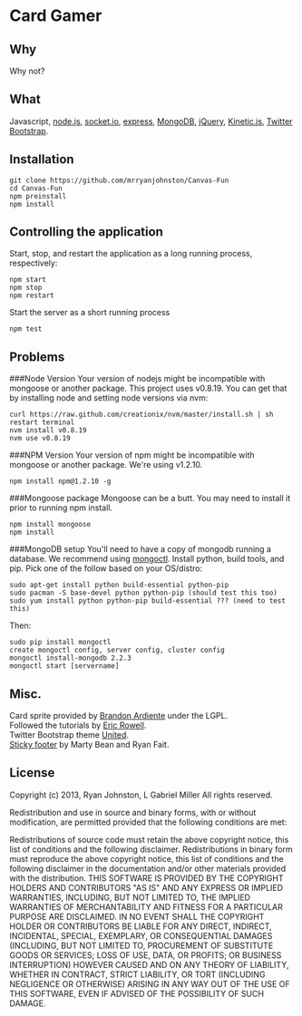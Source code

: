 # Card Gamer
## Why
Why not?
## What
Javascript, [node.js](http://www.nodejs.org),
[socket.io](http://www.socket.io),
[express](http://www.expressjs.com),
[MongoDB](http://www.mongodb.org),
[jQuery](http://jquery.com/), 
[Kinetic.js](http://www.kineticjs.com/),
[Twitter Bootstrap](http://twitter.github.io/bootstrap).

## Installation

    git clone https://github.com/mrryanjohnston/Canvas-Fun
    cd Canvas-Fun
    npm preinstall
    npm install

## Controlling the application

Start, stop, and restart the application as a long running process, respectively:

    npm start
    npm stop
    npm restart

Start the server as a short running process

    npm test

## Problems
###Node Version
Your version of nodejs might be incompatible with mongoose or another package. This project uses v0.8.19. You can get that by installing node and setting node versions via nvm:

    curl https://raw.github.com/creationix/nvm/master/install.sh | sh
    restart terminal
    nvm install v0.8.19
    nvm use v0.8.19

###NPM Version
Your version of npm might be incompatible with mongoose or another package. We're using v1.2.10.

    npm install npm@1.2.10 -g
    
###Mongoose package
Mongoose can be a butt. You may need to install it prior to running npm install.

    npm install mongoose
    npm install
    
###MongoDB setup
You'll need to have a copy of mongodb running a database. We recommend using [mongoctl](http://github.com/mongolab/mongoctl). Install python, build tools, and pip. Pick one of the follow based on your OS/distro:

    sudo apt-get install python build-essential python-pip
    sudo pacman -S base-devel python python-pip (should test this too)
    sudo yum install python python-pip build-essential ??? (need to test this)

Then:

    sudo pip install mongoctl
    create mongoctl config, server config, cluster config
    mongoctl install-mongodb 2.2.3
    mongoctl start [servername]

## Misc.
Card sprite provided by [Brandon Ardiente](http://ardisoft.net/svg-z-cards/) under the LGPL.  
Followed the tutorials by [Eric Rowell](http://www.html5canvastutorials.com/kineticjs/html5-canvas-events-tutorials-introduction-with-kineticjs/).  
Twitter Bootstrap theme [United](http://bootswatch.com/united).  
[Sticky footer](http://twitter.github.io/bootstrap/examples/sticky-footer.html) by Marty Bean and Ryan Fait.

## License
Copyright (c) 2013, Ryan Johnston, L Gabriel Miller
All rights reserved.

Redistribution and use in source and binary forms, with or without modification, are permitted provided that the following conditions are met:

Redistributions of source code must retain the above copyright notice, this list of conditions and the following disclaimer.
Redistributions in binary form must reproduce the above copyright notice, this list of conditions and the following disclaimer in the documentation and/or other materials provided with the distribution.
THIS SOFTWARE IS PROVIDED BY THE COPYRIGHT HOLDERS AND CONTRIBUTORS "AS IS" AND ANY EXPRESS OR IMPLIED WARRANTIES, INCLUDING, BUT NOT LIMITED TO, THE IMPLIED WARRANTIES OF MERCHANTABILITY AND FITNESS FOR A PARTICULAR PURPOSE ARE DISCLAIMED. IN NO EVENT SHALL THE COPYRIGHT HOLDER OR CONTRIBUTORS BE LIABLE FOR ANY DIRECT, INDIRECT, INCIDENTAL, SPECIAL, EXEMPLARY, OR CONSEQUENTIAL DAMAGES (INCLUDING, BUT NOT LIMITED TO, PROCUREMENT OF SUBSTITUTE GOODS OR SERVICES; LOSS OF USE, DATA, OR PROFITS; OR BUSINESS INTERRUPTION) HOWEVER CAUSED AND ON ANY THEORY OF LIABILITY, WHETHER IN CONTRACT, STRICT LIABILITY, OR TORT (INCLUDING NEGLIGENCE OR OTHERWISE) ARISING IN ANY WAY OUT OF THE USE OF THIS SOFTWARE, EVEN IF ADVISED OF THE POSSIBILITY OF SUCH DAMAGE.
